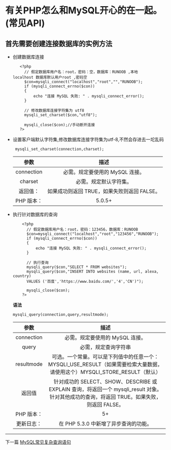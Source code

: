 # 有关PHP怎么和MySQL开心的在一起。(常见API)
  ## 首先需要创建连接数据库的实例方法
  + 创建数据库连接
     ```
        <?php 
          // 假定数据库用户名：root，密码：空，数据库：RUNOOB ,本地      localhost 数据库默认用户root ,密码空
          $con=mysqli_connect("localhost","root","","RUNOOB"); 
          if (mysqli_connect_errno($con)) 
          { 
              echo "连接 MySQL 失败: " . mysqli_connect_error(); 
          } 
          
          // 修改数据库连接字符集为 utf8  
          mysqli_set_charset($con,"utf8"); 
          
          mysqli_close($con);//手动断开连接
        ?>
     ```
  + 设置客户端默认字符集,修改数据库连接字符集为utf-8,不然会存进去一坨乱码
      ```
       mysqli_set_charset(connection,charset);

      ```

    |参数|描述|
    |:-:|:-:|
    |connection|	必需。规定要使用的 MySQL 连接。|
    |charset|	必需。规定默认字符集。|
    |返回值：|	如果成功则返回 TRUE，如果失败则返回 FALSE。|
    |PHP 版本：|	5.0.5+|

  + 执行针对数据库的查询
    ```
        <?php 
          // 假定数据库用户名：root，密码：123456，数据库：RUNOOB 
          $con=mysqli_connect("localhost","root","123456","RUNOOB"); 
          if (mysqli_connect_errno($con)) 
          { 
              echo "连接 MySQL 失败: " . mysqli_connect_error(); 
          } 
           
          // 执行查询
          mysqli_query($con,"SELECT * FROM websites");
          mysqli_query($con,"INSERT INTO websites (name, url, alexa, country)
          VALUES ('百度','https://www.baidu.com/','4','CN')");
           
          mysqli_close($con);
        ?>
    ```  
    **语法**
    ```
    mysqli_query(connection,query,resultmode);
    ```
    
    |参数|描述|
    |:-:|:-:|
    |connection|	必需。规定要使用的 MySQL 连接。|
    |query|	必需，规定查询字符串|
    |resultmode|可选。一个常量。可以是下列值中的任意一个：MYSQLI_USE_RESULT（如果需要检索大量数据，请使用这个）MYSQLI_STORE_RESULT（默认）|
    |返回值|针对成功的 SELECT、SHOW、DESCRIBE 或 EXPLAIN 查询，将返回一个 mysqli_result 对象。针对其他成功的查询，将返回 TRUE。如果失败，则返回 FALSE。|
    |PHP 版本：|5+|
    |更新日志：	|在 PHP 5.3.0 中新增了异步查询的功能。|

---
下一篇
[MySQL常见复杂查询语句](https://github.com/Danielhard/step-by-step/blob/master/note/mySql/complrcitySql.md) 